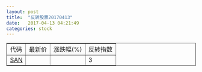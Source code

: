 ```yaml
---
layout: post
title:  "反转股票20170413"
date:   2017-04-13 04:21:49
categories: stock
---
```


<script type="text/javascript">
var stockList = []
stockList.push('gb_san');
</script>

<table border="1">
 <tr>
 <td>代码</td>
  <td>最新价</td>
  <td>涨跌幅(%)</td>
 <td>反转指数</td>
</tr>
  <tr id="san"><td><a href="http://stock.finance.sina.com.cn/usstock/quotes/SAN.html" target="_blank">SAN</a></td><td></td><td></td><td>3</td></tr>
</table>
